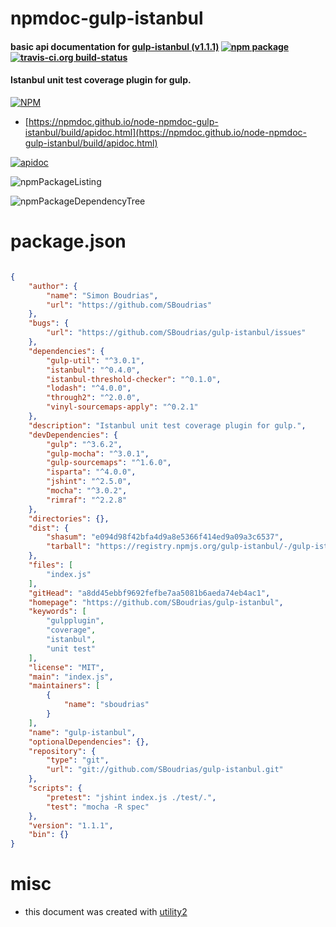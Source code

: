 # npmdoc-gulp-istanbul

#### basic api documentation for  [gulp-istanbul (v1.1.1)](https://github.com/SBoudrias/gulp-istanbul)  [![npm package](https://img.shields.io/npm/v/npmdoc-gulp-istanbul.svg?style=flat-square)](https://www.npmjs.org/package/npmdoc-gulp-istanbul) [![travis-ci.org build-status](https://api.travis-ci.org/npmdoc/node-npmdoc-gulp-istanbul.svg)](https://travis-ci.org/npmdoc/node-npmdoc-gulp-istanbul)

#### Istanbul unit test coverage plugin for gulp.

[![NPM](https://nodei.co/npm/gulp-istanbul.png?downloads=true&downloadRank=true&stars=true)](https://www.npmjs.com/package/gulp-istanbul)

- [https://npmdoc.github.io/node-npmdoc-gulp-istanbul/build/apidoc.html](https://npmdoc.github.io/node-npmdoc-gulp-istanbul/build/apidoc.html)

[![apidoc](https://npmdoc.github.io/node-npmdoc-gulp-istanbul/build/screenCapture.buildCi.browser.%252Ftmp%252Fbuild%252Fapidoc.html.png)](https://npmdoc.github.io/node-npmdoc-gulp-istanbul/build/apidoc.html)

![npmPackageListing](https://npmdoc.github.io/node-npmdoc-gulp-istanbul/build/screenCapture.npmPackageListing.svg)

![npmPackageDependencyTree](https://npmdoc.github.io/node-npmdoc-gulp-istanbul/build/screenCapture.npmPackageDependencyTree.svg)



# package.json

```json

{
    "author": {
        "name": "Simon Boudrias",
        "url": "https://github.com/SBoudrias"
    },
    "bugs": {
        "url": "https://github.com/SBoudrias/gulp-istanbul/issues"
    },
    "dependencies": {
        "gulp-util": "^3.0.1",
        "istanbul": "^0.4.0",
        "istanbul-threshold-checker": "^0.1.0",
        "lodash": "^4.0.0",
        "through2": "^2.0.0",
        "vinyl-sourcemaps-apply": "^0.2.1"
    },
    "description": "Istanbul unit test coverage plugin for gulp.",
    "devDependencies": {
        "gulp": "^3.6.2",
        "gulp-mocha": "^3.0.1",
        "gulp-sourcemaps": "^1.6.0",
        "isparta": "^4.0.0",
        "jshint": "^2.5.0",
        "mocha": "^3.0.2",
        "rimraf": "^2.2.8"
    },
    "directories": {},
    "dist": {
        "shasum": "e094d98f42bfa4d9a8e5366f414ed9a09a3c6537",
        "tarball": "https://registry.npmjs.org/gulp-istanbul/-/gulp-istanbul-1.1.1.tgz"
    },
    "files": [
        "index.js"
    ],
    "gitHead": "a8dd45ebbf9692fefbe7aa5081b6aeda74eb4ac1",
    "homepage": "https://github.com/SBoudrias/gulp-istanbul",
    "keywords": [
        "gulpplugin",
        "coverage",
        "istanbul",
        "unit test"
    ],
    "license": "MIT",
    "main": "index.js",
    "maintainers": [
        {
            "name": "sboudrias"
        }
    ],
    "name": "gulp-istanbul",
    "optionalDependencies": {},
    "repository": {
        "type": "git",
        "url": "git://github.com/SBoudrias/gulp-istanbul.git"
    },
    "scripts": {
        "pretest": "jshint index.js ./test/.",
        "test": "mocha -R spec"
    },
    "version": "1.1.1",
    "bin": {}
}
```



# misc
- this document was created with [utility2](https://github.com/kaizhu256/node-utility2)
